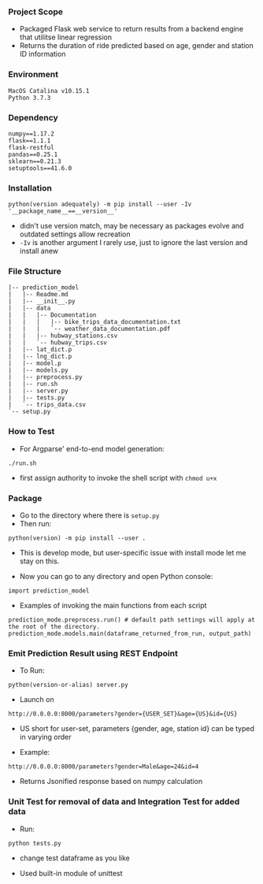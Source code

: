 ### Project Scope
- Packaged Flask web service to return results from a backend engine that utilitse linear regression
- Returns the duration of ride predicted based on age, gender and station ID information

### Environment
```
MacOS Catalina v10.15.1
Python 3.7.3
```

### Dependency
```
numpy==1.17.2
flask==1.1.1
flask-restful
pandas==0.25.1
sklearn==0.21.3
setuptools==41.6.0
```

### Installation
```
python(version adequately) -m pip install --user -Iv '__package_name__==__version__'
```
* didn't use version match, may be necessary as packages evolve and outdated settings allow recreation
* `-Iv` is another argument I rarely use, just to ignore the last version and install anew

### File Structure
```
|-- prediction_model
|   |-- Readme.md
|   |-- __init__.py
|   |-- data
|   |   |-- Documentation
|   |   |   |-- bike_trips_data_documentation.txt
|   |   |   `-- weather_data_documentation.pdf
|   |   |-- hubway_stations.csv
|   |   `-- hubway_trips.csv
|   |-- lat_dict.p
|   |-- lng_dict.p
|   |-- model.p
|   |-- models.py
|   |-- preprocess.py
|   |-- run.sh
|   |-- server.py
|   |-- tests.py
|   `-- trips_data.csv
`-- setup.py
```

### How to Test

* For Argparse' end-to-end model generation:

```
./run.sh
```
* first assign authority to invoke the shell script with `chmod u+x`

### Package

* Go to the directory where there is `setup.py`
* Then run:
```
python(version) -m pip install --user .
```
* This is develop mode, but user-specific issue with install mode let me stay on this.

* Now you can go to any directory and open Python console:
```
import prediction_model
```

* Examples of invoking the main functions from each script
```
prediction_mode.preprocess.run() # default path settings will apply at the root of the directory.
prediction_mode.models.main(dataframe_returned_from_run, output_path)
```

### Emit Prediction Result using REST Endpoint

* To Run:
```
python(version-or-alias) server.py
```

* Launch on 
```
http://0.0.0.0:8000/parameters?gender={USER_SET}&age={US}&id={US}
```

* US short for user-set, parameters {gender, age, station id} can be typed in varying order

* Example:
```
http://0.0.0.0:8000/parameters?gender=Male&age=24&id=4
```

* Returns Jsonified response based on numpy calculation


### Unit Test for removal of data and Integration Test for added data

* Run:
```
python tests.py
```
* change test dataframe as you like

* Used built-in module of unittest
